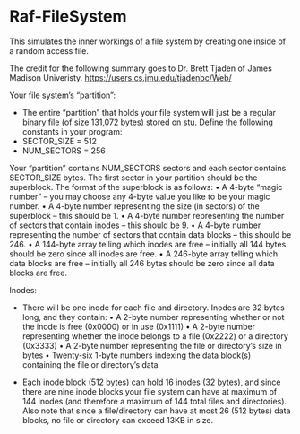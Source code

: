 # Raf-FileSystem
This simulates the inner workings of a file system by creating one inside of a random access file.

The credit for the following summary goes to Dr. Brett Tjaden of James Madison Univeristy.
https://users.cs.jmu.edu/tjadenbc/Web/

Your file system’s “partition”:

- The entire “partition” that holds your file system will just be a regular binary file (of size 131,072 bytes) stored on stu. Define the following constants in your program:
- SECTOR_SIZE = 512 
- NUM_SECTORS = 256

Your “partition” contains NUM_SECTORS sectors and each sector contains SECTOR_SIZE bytes. The first sector in your partition should be the superblock. The format of the superblock is as follows:
  • A 4-byte “magic number” – you may choose any 4-byte value you like to be your magic number.
  • A 4-byte number representing the size (in sectors) of the superblock – this should be 1.
  • A 4-byte number representing the number of sectors that contain inodes – this should be 9.
  • A 4-byte number representing the number of sectors that contain data blocks – this should be 246.
  • A 144-byte array telling which inodes are free – initially all 144 bytes should be zero since all inodes are free.
  • A 246-byte array telling which data blocks are free – initially all 246 bytes should be zero since all data blocks are free.

Inodes:
- There will be one inode for each file and directory. Inodes are 32 bytes long, and they contain:
  • A 2-byte number representing whether or not the inode is free (0x0000) or in use (0x1111)
  • A 2-byte number representing whether the inode belongs to a file (0x2222) or a directory (0x3333)
  • A 2-byte number representing the file or directory’s size in bytes
  • Twenty-six 1-byte numbers indexing the data block(s) containing the file or directory’s data

- Each inode block (512 bytes) can hold 16 inodes (32 bytes), and since there are nine inode blocks your file system can have at maximum of 144 inodes (and therefore a maximum of 144 total files and directories). Also note that since a file/directory can have at most 26 (512 bytes) data blocks, no file or directory can exceed 13KB in size.
